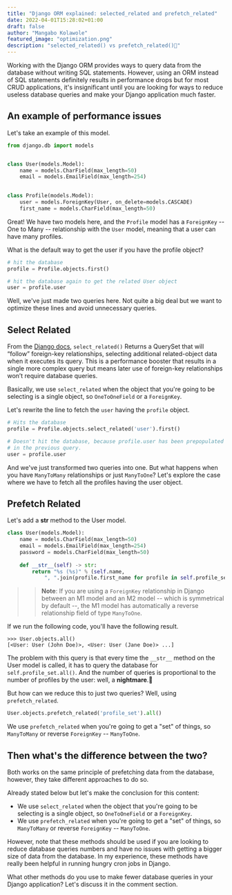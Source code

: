 ```yaml
---
title: "Django ORM explained: selected_related and prefetch_related"
date: 2022-04-01T15:28:02+01:00
draft: false
author: "Mangabo Kolawole"
featured_image: "optimization.png"
description: "selected_related() vs prefetch_related()🚀"
---
```


Working with the Django ORM provides ways to query data from the database without writing SQL statements. However, using an ORM instead of SQL statements definitely results in performance drops but for most CRUD applications, it's insignificant until you are looking for ways to reduce useless database queries and make your Django application much faster.

## An example of performance issues

Let's take an example of this model.

```python
from django.db import models


class User(models.Model):
    name = models.CharField(max_length=50)
    email = models.EmailField(max_length=254)

    
class Profile(models.Model):
    user = models.ForeignKey(User, on_delete=models.CASCADE)
    first_name = models.CharField(max_length=50)
```

Great! We have two models here, and the `Profile` model has a `ForeignKey` -- One to Many -- relationship with the `User` model, meaning that a user can have many profiles. 

What is the default way to get the user if you have the profile object?

```python
# hit the database
profile = Profile.objects.first()

# hit the database again to get the related User object
user = profile.user
```
Well, we've just made two queries here. Not quite a big deal but we want to optimize these lines and avoid unnecessary queries. 

## Select Related

From the [Django docs](https://docs.djangoproject.com/en/4.0/ref/models/querysets/#select-related), `select_related()` Returns a QuerySet that will “follow” foreign-key relationships, selecting additional related-object data when it executes its query. This is a performance booster that results in a single more complex query but means later use of foreign-key relationships won’t require database queries.

Basically, we use `select_related` when the object that you're going to be selecting is a single object, so `OneToOneField` or a `ForeignKey`. 

Let's rewrite the line to fetch the `user` having the `profile` object.
```python
# Hits the database
profile = Profile.objects.select_related('user').first()

# Doesn't hit the database, because profile.user has been prepopulated
# in the previous query.
user = profile.user
```
And we've just transformed two queries into one. But what happens when you have `ManyToMany` relationships or just `ManyToOne`? 
Let's explore the case where we have to fetch all the profiles having the user object.

## Prefetch Related
Let's add a __str__ method to the User model. 
```python
class User(models.Model):
    name = models.CharField(max_length=50)
    email = models.EmailField(max_length=254)
    password = models.CharField(max_length=50)
    
    def __str__(self) -> str:
        return "%s (%s)" % (self.name,
            ", ".join(profile.first_name for profile in self.profile_set.all()))
```

>> **Note**: If you are using a `ForeignKey` relationship in Django between an M1 model and an M2 model -- which is symmetrical by default --, the  M1 model has automatically a reverse relationship field of type `ManyToOne`. 

If we run the following code, you'll have the following result. 

```
>>> User.objects.all()
[<User: User (John Doe)>, <User: User (Jane Doe)> ...]
```
The problem with this query is that every time the `__str__` method on the User model is called, it has to query the database for `self.profile_set.all()`. 
And the number of queries is proportional to the number of profiles by the user: well, a **nightmare**.🥶

But how can we reduce this to just two queries? Well, using `prefetch_related`.

```python
User.objects.prefetch_related('profile_set').all()
```
We use `prefetch_related` when you're going to get a "set" of things, so `ManyToMany` or reverse `ForeignKey` -- `ManyToOne`.

## Then what's the difference between the two? 
Both works on the same principle of prefetching data from the database, however, they take different approaches to do so. 

Already stated below but let's make the conclusion for this content: 
- We use `select_related` when the object that you're going to be selecting is a single object, so `OneToOneField` or a `ForeignKey`. 
- We use `prefetch_related` when you're going to get a "set" of things, so `ManyToMany` or reverse `ForeignKey` -- `ManyToOne`.

However, note that these methods should be used if you are looking to reduce database queries numbers and have no issues with getting a bigger size of data from the database. 
In my experience, these methods have really been helpful in running hungry cron jobs in Django.

What other methods do you use to make fewer database queries in your Django application? Let's discuss it in the comment section.
